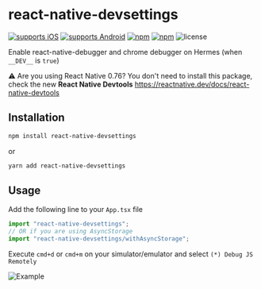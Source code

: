 # react-native-devsettings

[![supports iOS](https://img.shields.io/badge/iOS-4630EB.svg?style=flat-square&logo=APPLE&labelColor=999999&logoColor=fff)](https://www.npmjs.com/package/react-native-devsettings)
[![supports Android](https://img.shields.io/badge/Android-4630EB.svg?style=flat-square&logo=ANDROID&labelColor=A4C639&logoColor=fff)](https://www.npmjs.com/package/react-native-devsettings)
[![npm](https://img.shields.io/npm/v/react-native-devsettings.svg)](https://www.npmjs.com/package/react-native-devsettings)
[![npm](https://img.shields.io/npm/dm/react-native-devsettings.svg)](https://www.npmjs.com/package/react-native-devsettings)
![license](https://img.shields.io/npm/l/react-native-devsettings)

Enable react-native-debugger and chrome debugger on Hermes (when `__DEV__` is `true`)

⚠️ Are you using React Native 0.76? You don't need to install this package, check the new **React Native Devtools** https://reactnative.dev/docs/react-native-devtools

## Installation

```sh
npm install react-native-devsettings
```

or

```sh
yarn add react-native-devsettings
```

## Usage

Add the following line to your `App.tsx` file

```js
import "react-native-devsettings";
// OR if you are using AsyncStorage
import "react-native-devsettings/withAsyncStorage";
```

Execute `cmd+d` or `cmd+m` on your simulator/emulator and select `(*) Debug JS Remotely`

![Example](example.png)
